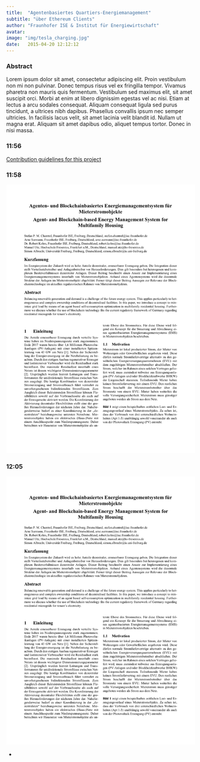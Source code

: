 ```yaml
---
title:  "Agentenbasiertes Quartiers-Energiemanagement"
subtitle: "über Ethereum Clients"
author: "Fraunhofer ISE & Institut für Energiewirtschaft" 
avatar:
image: "img/tesla_charging.jpg"
date:   2015-04-20 12:12:12
---
```


### Abstract
Lorem ipsum dolor sit amet, consectetur adipiscing elit. Proin vestibulum non mi non pulvinar. Donec tempus risus vel ex fringilla tempor. Vivamus pharetra non mauris quis fermentum. Vestibulum sed maximus elit, sit amet suscipit orci. Morbi at enim at libero dignissim egestas vel ac nisi. Etiam at lectus a arcu sodales consequat. Aliquam consequat ligula sed purus tincidunt, a ultrices nibh dapibus. Phasellus convallis ipsum nec semper ultricies. In facilisis lacus velit, sit amet lacinia velit blandit id. Nullam ut magna erat. Aliquam sit amet dapibus odio, aliquet tempus tortor. Donec in nisi massa.



### 11:56
[Contribution guidelines for this project](../img/VDE_ETG.png)


### 11:58

[![homepage][1]][2]

[1]:  ../img/VDE_ETG.png
[2]:  https://www.researchgate.net/publication/332834848_Agent-and_Blockchain-based_Energy_Management_System_for_Multifamily_Housing "Redirect to homepage"




### 12:05

![example.](../img/VDE_ETG.png)

+

